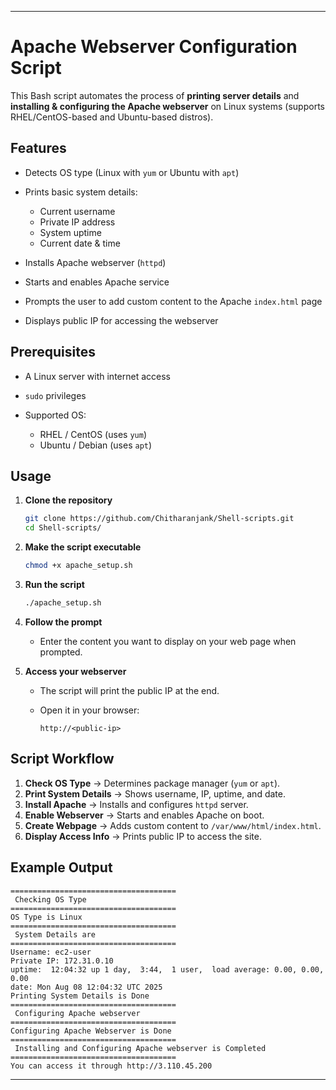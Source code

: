 
---

# Apache Webserver Configuration Script

This Bash script automates the process of **printing server details** and **installing & configuring the Apache webserver** on Linux systems (supports RHEL/CentOS-based and Ubuntu-based distros).

## Features

* Detects OS type (Linux with `yum` or Ubuntu with `apt`)
* Prints basic system details:

  * Current username
  * Private IP address
  * System uptime
  * Current date & time
* Installs Apache webserver (`httpd`)
* Starts and enables Apache service
* Prompts the user to add custom content to the Apache `index.html` page
* Displays public IP for accessing the webserver

## Prerequisites

* A Linux server with internet access
* `sudo` privileges
* Supported OS:

  * RHEL / CentOS (uses `yum`)
  * Ubuntu / Debian (uses `apt`)

## Usage

1. **Clone the repository**

   ```bash
   git clone https://github.com/Chitharanjank/Shell-scripts.git
   cd Shell-scripts/
   ```

2. **Make the script executable**

   ```bash
   chmod +x apache_setup.sh
   ```

3. **Run the script**

   ```bash
   ./apache_setup.sh
   ```

4. **Follow the prompt**

   * Enter the content you want to display on your web page when prompted.

5. **Access your webserver**

   * The script will print the public IP at the end.
   * Open it in your browser:

     ```
     http://<public-ip>
     ```

## Script Workflow

1. **Check OS Type** → Determines package manager (`yum` or `apt`).
2. **Print System Details** → Shows username, IP, uptime, and date.
3. **Install Apache** → Installs and configures `httpd` server.
4. **Enable Webserver** → Starts and enables Apache on boot.
5. **Create Webpage** → Adds custom content to `/var/www/html/index.html`.
6. **Display Access Info** → Prints public IP to access the site.


## Example Output

```
=====================================
 Checking OS Type
=====================================
OS Type is Linux
=====================================
 System Details are
=====================================
Username: ec2-user
Private IP: 172.31.0.10
uptime:  12:04:32 up 1 day,  3:44,  1 user,  load average: 0.00, 0.00, 0.00
date: Mon Aug 08 12:04:32 UTC 2025
Printing System Details is Done
=====================================
 Configuring Apache webserver
=====================================
Configuring Apache Webserver is Done
=====================================
 Installing and Configuring Apache webserver is Completed
=====================================
You can access it through http://3.110.45.200
```

---

